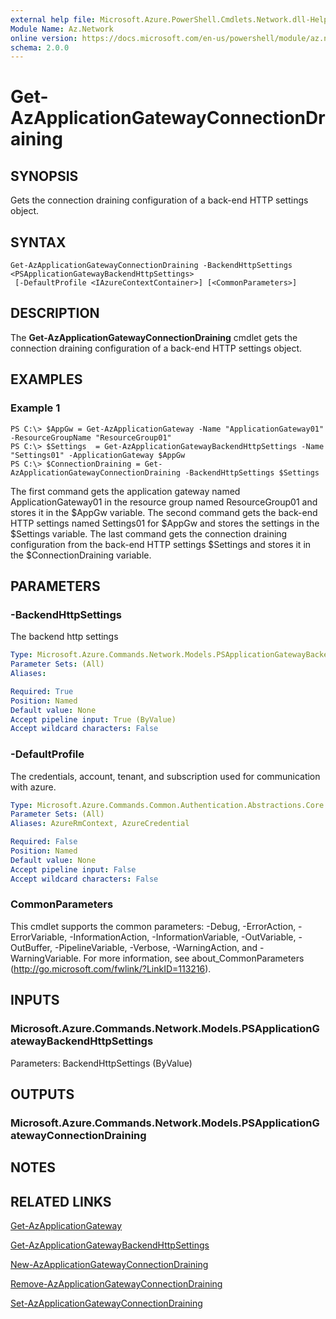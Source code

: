 ```yaml
---
external help file: Microsoft.Azure.PowerShell.Cmdlets.Network.dll-Help.xml
Module Name: Az.Network
online version: https://docs.microsoft.com/en-us/powershell/module/az.network/get-azapplicationgatewayconnectiondraining
schema: 2.0.0
---
```


# Get-AzApplicationGatewayConnectionDraining

## SYNOPSIS
Gets the connection draining configuration of a back-end HTTP settings object.

## SYNTAX

```
Get-AzApplicationGatewayConnectionDraining -BackendHttpSettings <PSApplicationGatewayBackendHttpSettings>
 [-DefaultProfile <IAzureContextContainer>] [<CommonParameters>]
```

## DESCRIPTION
The **Get-AzApplicationGatewayConnectionDraining** cmdlet gets the connection draining configuration of a back-end HTTP settings object.

## EXAMPLES

### Example 1
```
PS C:\> $AppGw = Get-AzApplicationGateway -Name "ApplicationGateway01" -ResourceGroupName "ResourceGroup01"
PS C:\> $Settings  = Get-AzApplicationGatewayBackendHttpSettings -Name "Settings01" -ApplicationGateway $AppGw
PS C:\> $ConnectionDraining = Get-AzApplicationGatewayConnectionDraining -BackendHttpSettings $Settings
```

The first command gets the application gateway named ApplicationGateway01 in the resource group named ResourceGroup01 and stores it in the $AppGw variable.
The second command gets the back-end HTTP settings named Settings01 for $AppGw and stores the settings in the $Settings variable.
The last command gets the connection draining configuration from the back-end HTTP settings $Settings and stores it in the $ConnectionDraining variable.

## PARAMETERS

### -BackendHttpSettings
The backend http settings

```yaml
Type: Microsoft.Azure.Commands.Network.Models.PSApplicationGatewayBackendHttpSettings
Parameter Sets: (All)
Aliases:

Required: True
Position: Named
Default value: None
Accept pipeline input: True (ByValue)
Accept wildcard characters: False
```

### -DefaultProfile
The credentials, account, tenant, and subscription used for communication with azure.

```yaml
Type: Microsoft.Azure.Commands.Common.Authentication.Abstractions.Core.IAzureContextContainer
Parameter Sets: (All)
Aliases: AzureRmContext, AzureCredential

Required: False
Position: Named
Default value: None
Accept pipeline input: False
Accept wildcard characters: False
```

### CommonParameters
This cmdlet supports the common parameters: -Debug, -ErrorAction, -ErrorVariable, -InformationAction, -InformationVariable, -OutVariable, -OutBuffer, -PipelineVariable, -Verbose, -WarningAction, and -WarningVariable. For more information, see about_CommonParameters (http://go.microsoft.com/fwlink/?LinkID=113216).

## INPUTS

### Microsoft.Azure.Commands.Network.Models.PSApplicationGatewayBackendHttpSettings
Parameters: BackendHttpSettings (ByValue)

## OUTPUTS

### Microsoft.Azure.Commands.Network.Models.PSApplicationGatewayConnectionDraining

## NOTES

## RELATED LINKS

[Get-AzApplicationGateway](./Get-AzApplicationGateway.md)

[Get-AzApplicationGatewayBackendHttpSettings](./Get-AzApplicationGatewayBackendHttpSettings.md)

[New-AzApplicationGatewayConnectionDraining](./New-AzApplicationGatewayConnectionDraining.md)

[Remove-AzApplicationGatewayConnectionDraining](./Remove-AzApplicationGatewayConnectionDraining.md)

[Set-AzApplicationGatewayConnectionDraining](./Set-AzApplicationGatewayConnectionDraining.md)
